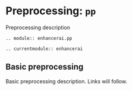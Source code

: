 # Preprocessing: `pp`

Preprocessing description

```{eval-rst}
.. module:: enhancerai.pp
```

```{eval-rst}
.. currentmodule:: enhancerai
```

## Basic preprocessing

Basic preprocessing description. Links will follow.
